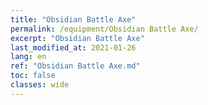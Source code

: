 ```yaml
---
title: "Obsidian Battle Axe"
permalink: /equipment/Obsidian Battle Axe/
excerpt: "Obsidian Battle Axe"
last_modified_at: 2021-01-26
lang: en
ref: "Obsidian Battle Axe.md"
toc: false
classes: wide
---
```


